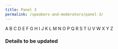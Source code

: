 ```yaml
---
title: Panel 3
permalink: /speakers-and-moderators/panel-3/
---
```

A B C D E F G H I J K L M N O P Q R S T U V W X Y Z 

### Details to be updated
